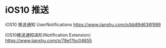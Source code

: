 # iOS10 推送

iOS10 推送通知 UserNotifications
https://www.jianshu.com/p/bb89d636f989

iOS10推送通知进阶(Notification Extension）
https://www.jianshu.com/p/78ef7bc04655